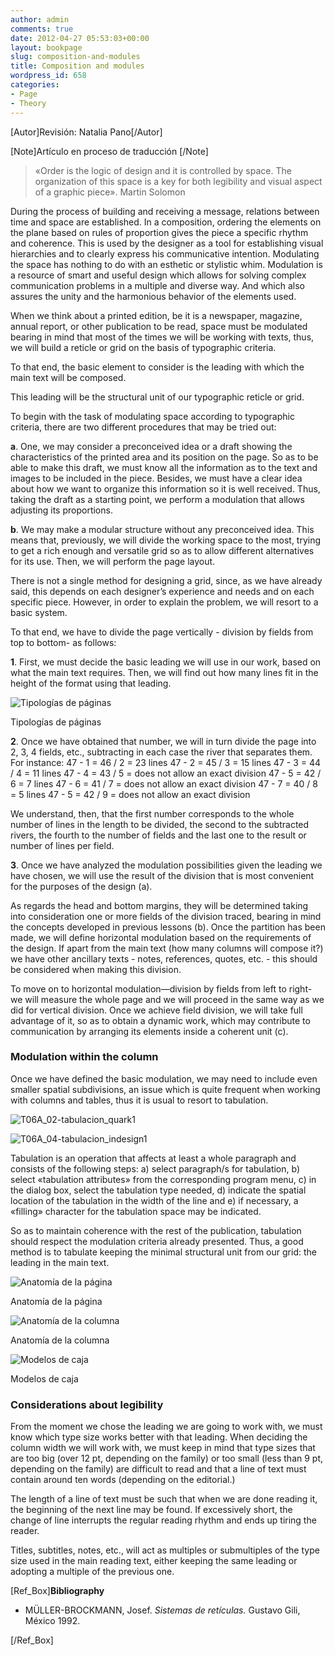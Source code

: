 ```yaml
---
author: admin
comments: true
date: 2012-04-27 05:53:03+00:00
layout: bookpage
slug: composition-and-modules
title: Composition and modules
wordpress_id: 658
categories:
- Page
- Theory
---
```


[Autor]Revisión: Natalia Pano[/Autor]

[Note]Artículo en proceso de traducción [/Note]



> «Order is the logic of design and it is controlled by space. The organization of this space is a key for both legibility and visual aspect of a graphic piece». Martin Solomon


During the process of building and receiving a message, relations between time and space are established.  In a composition, ordering the elements on the plane based on rules of proportion gives the piece a specific rhythm and coherence. This is used by the designer as a tool for establishing visual hierarchies and to clearly express his communicative intention.  Modulating the space has nothing to do with an esthetic or stylistic whim. Modulation is a resource of smart and useful design which allows for solving complex communication problems in a multiple and diverse way. And which also assures the unity and the harmonious behavior of the elements used. 

When we think about a printed edition, be it is a newspaper, magazine, annual report, or other publication to be read, space must be modulated bearing in mind that most of the times we will be working with texts, thus, we will build a reticle or grid on the basis of typographic criteria. 

To that end, the basic element to consider is the leading with which the main text will be composed. 

This leading will be the structural unit of our typographic reticle or grid.  

To begin with the task of modulating space according to typographic criteria, there are two different procedures that may be tried out:

**a**. One, we may consider a preconceived idea or a draft showing the characteristics of the printed area and its position on the page. So as to be able to make this draft, we must know all the information as to the text and images to be included in the piece. Besides, we must have a clear idea about how we want to organize this information so it is well received. Thus, taking the draft as a starting point, we perform a modulation that allows adjusting its proportions.

**b**. We may make a modular structure without any preconceived idea. This means that, previously, we will divide the working space to the most, trying to get a rich enough and versatile grid so as to allow different alternatives for its use. Then, we will perform the page layout.

There is not a single method for designing a grid, since, as we have already said, this depends on each designer’s experience and needs and on each specific piece. However, in order to explain the problem, we will resort to a basic system. 

To that end, we have to divide the page vertically - division by fields from top to bottom- as follows:

**1**. First, we must decide the basic leading we will use in our work, based on what the main text requires. Then, we will find out how many lines fit in the height of the format using that leading.

![Tipologías de páginas](/en-US/images/T06A_06-tipologias1.jpg)

Tipologías de páginas


**2**. Once we have obtained that number, we will in turn divide the page into 2, 3, 4 fields, etc., subtracting in each case the river that separates them. 
For instance: 
47 - 1 = 46 / 2 = 23 lines 
47 - 2 = 45 / 3 = 15 lines 
47 - 3 = 44 / 4 = 11 lines 
47 - 4 = 43 / 5 = does not allow an exact division 
47 - 5 = 42 / 6 = 7 lines 
47 - 6 = 41 / 7 = does not allow an exact division 
47 - 7 = 40 / 8 = 5 lines 
47 - 5 = 42 / 9 = does not allow an exact division

We understand, then, that the first number corresponds to the whole number of lines in the length to be divided, the second to the subtracted rivers, the fourth to the number of fields and the last one to the result or number of lines per field.

**3**. Once we have analyzed the modulation possibilities given the leading we have chosen, we will use the result of the division that is most convenient for the purposes of the design (a). 

As regards the head and bottom margins, they will be determined taking into consideration one or more fields of the division traced, bearing in mind the concepts developed in previous lessons (b). Once the partition has been made, we will define horizontal modulation based on the requirements of the design. If apart from the main text (how many columns will compose it?) we have other ancillary texts - notes, references, quotes, etc. - this should be considered when making this division. 

To move on to horizontal modulation—division by fields from left to right- we will measure the whole page and we will proceed in the same way as we did for vertical division. Once we achieve field division, we will take full advantage of it, so as to obtain a dynamic work, which may contribute to communication by arranging its elements inside a coherent unit (c).



### Modulation within the column


Once we have defined the basic modulation, we may need to include even smaller spatial subdivisions, an issue which is quite frequent when working with columns and tables, thus it is usual to resort to tabulation. 

![T06A_02-tabulacion_quark1](/en-US/images/T06A_02-tabulacion_quark1.jpg)

![T06A_04-tabulacion_indesign1](/en-US/images/T06A_04-tabulacion_indesign1.jpg)


Tabulation is an operation that affects at least a whole paragraph and consists of the following steps: a) select paragraph/s for  tabulation, b) select «tabulation attributes» from the corresponding program menu, c) in the dialog box, select the tabulation type needed, d) indicate the spatial location of the tabulation in the width of the line and e) if necessary, a «filling» character for the tabulation space may be indicated. 

So as to maintain coherence with the rest of the publication, tabulation should respect the modulation criteria already presented. Thus, a good method is to tabulate keeping the minimal structural unit from our grid: the leading in the main text.

![Anatomía de la página](/en-US/images/T06A_05-anatomia1.jpg)

Anatomía de la página

![Anatomía de la columna](/en-US/images/T06A_09-caja-columna1.jpg)

Anatomía de la columna

![Modelos de caja](/en-US/images/T06A_08-modelos_de_caja1.jpg)

Modelos de caja



### Considerations about legibility


From the moment we chose the leading we are going to work with, we must know which type size works better with that leading. When deciding the column width we will work with, we must keep in mind that type sizes that are too big (over 12 pt, depending on the family) or too small (less than 9 pt, depending on the family) are difficult to read and that a line of text must contain around ten words (depending on the editorial.) 

The length of a line of text must be such that when we are done reading it, the beginning of the next line may be found. If excessively short, the change of line interrupts the regular reading rhythm and ends up tiring the reader. 

Titles, subtitles, notes, etc., will act as multiples or submultiples of the type size used in the main reading text, either keeping the same leading or adopting a multiple of the previous one.

[Ref_Box]**Bibliography**



	
  * MÜLLER-BROCKMANN, Josef. _Sistemas de retículas._ Gustavo Gili, México 1992.


[/Ref_Box]
